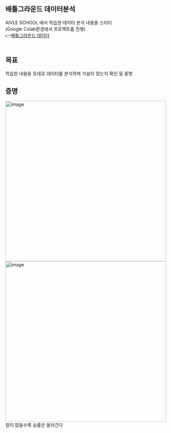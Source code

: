 ## 배틀그라운드 데이터분석
AIVLE SCHOOL 에서 학습한 데이터 분석 내용을 스터티</br>
(Google Colab환경에서 프로젝트를 진행)</br>
👉[배틀그라운드 데이터](https://drive.google.com/file/d/1hHE5kjZYQ7vWHk-ZbeAfN70aHOIGpv2x/view?usp=drive_link)
</br><br>
## 목표
학습한 내용을 토데로 데이터를 분석하며 가설이 맞는지 확인 및 증명</br>


## 증명
<img width="500" alt="image" src="https://github.com/junseok123/STUDY/assets/57626712/96eb96f9-5c47-4ffd-b417-881adb3a2938"><img alt="image" width="500" src="https://github.com/junseok123/STUDY/assets/57626712/9767cd6e-9df4-4939-91b7-bdd47f8dcbcd"></br>
킬이 많을수록 승률은 올라간다
